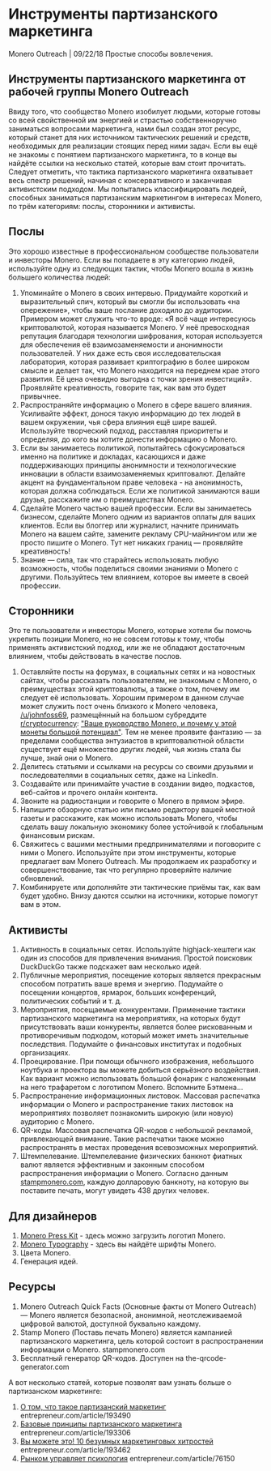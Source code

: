 # Инструменты партизанского маркетинга

Monero Outreach | 09/22/18 Простые способы вовлечения.

## Инструменты партизанского маркетинга от рабочей группы Monero Outreach

Ввиду того, что сообщество Monero изобилует людьми, которые готовы со всей свойственной им энергией и страстью собственноручно заниматься вопросами маркетинга, нами был создан этот ресурс, который станет для них источником тактических решений и средств, необходимых для реализации стоящих перед ними задач. Если вы ещё не знакомы с понятием партизанского маркетинга, то в конце вы найдёте ссылки на несколько статей, которые вам стоит прочитать. Следует отметить, что тактика партизанского маркетинга охватывает весь спектр решений, начиная с консервативного и заканчивая активистским подходом. Мы попытались классифицировать людей, способных заниматься партизанским маркетингом в интересах Monero, по трём категориям: послы, сторонники и активисты.

## Послы

Это хорошо известные в профессиональном сообществе пользователи и инвесторы Monero. Если вы попадаете в эту категорию людей, используйте одну из следующих тактик, чтобы Monero вошла в жизнь большего количества людей:

1. Упоминайте о Monero в своих интервью. Придумайте короткий и выразительный спич, который вы смогли бы использовать «на опережение», чтобы ваше послание доходило до аудитории. Примером может служить что-то вроде: «Я всё чаще интересуюсь криптовалютой, которая называется Monero. У неё превосходная репутация благодаря технологии шифрования, которая используется для обеспечения её взаимозаменяемости и анонимности пользователей. У них даже есть своя исследовательская лаборатория, которая развивает криптографию в более широком смысле и делает так, что Monero находится на переднем крае этого развития. Её цена очевидно выгодна с точки зрения инвестиций». Проявляйте креативность, говорите так, как вам это будет привычнее.
2. Распространяйте информацию о Monero в сфере вашего влияния. Усиливайте эффект, донося такую информацию до тех людей в вашем окружении, чья сфера влияния ещё шире вашей. Используйте творческий подход, расставляя приоритеты и определяя, до кого вы хотите донести информацию о Monero.
3. Если вы занимаетесь политикой, попытайтесь сфокусироваться именно на политике и докладах, касающихся и даже поддерживающих принципы анонимности и технологические инновации в области взаимозаменяемых криптовалют. Делайте акцент на фундаментальном праве человека - на анонимность, которая должна соблюдаться. Если же политикой занимаются ваши друзья, расскажите им о преимуществах Monero.
4. Сделайте Monero частью вашей профессии. Если вы занимаетесь бизнесом, сделайте Monero одним из вариантов оплаты для ваших клиентов. Если вы блоггер или журналист, начните принимать Monero на вашем сайте, замените рекламу CPU-майнингом или же просто пишите о Monero. Тут нет никаких границ — проявляйте креативность!
5. Знание — сила, так что старайтесь использовать любую возможность, чтобы поделиться своими знаниями о Monero с другими. Пользуйтесь тем влиянием, которое вы имеете в своей профессии.

## Сторонники

Это те пользователи и инвесторы Monero, которые хотели бы помочь укрепить позиции Monero, но не совсем готовы к тому, чтобы применять активистский подход, или же не обладают достаточным влиянием, чтобы действовать в качестве послов.

1. Оставляйте посты на форумах, в социальных сетях и на новостных сайтах, чтобы рассказать пользователям, не знакомым с Monero, о преимуществах этой криптовалюты, а также о том, почему им следует её использовать. Хорошим примером в данном случае может служить пост очень близкого к Monero человека, [/u/johnfoss69](https://www.reddit.com/user/johnfoss69), размещённый на большом субреддите [r/cryptocurrency](https://www.reddit.com/r/CryptoCurrency/): ["Ваше руководство Monero, и почему у этой монеты большой потенциал"](https://www.reddit.com/r/CryptoCurrency/comments/7ra409/your_guide_to_monero_and_why_it_has_great/). Тем не менее проявите фантазию — за пределами сообщества энтузиастов в криптовалютной области существует ещё множество других людей, чья жизнь стала бы лучше, знай они о Monero.
2. Делитесь статьями и ссылками на ресурсы со своими друзьями и последователями в социальных сетях, даже на LinkedIn.
3. Создавайте или принимайте участие в создании видео, подкастов, веб-сайтов и прочего онлайн контента.
4. Звоните на радиостанции и говорите о Monero в прямом эфире.
5. Напишите обзорную статью или письмо редактору вашей местной газеты и расскажите, как можно использовать Monero, чтобы сделать вашу локальную экономику более устойчивой к глобальным финансовым рискам.
6. Свяжитесь с вашими местными предпринимателями и поговорите с ними о Monero. Используйте при этом инструменты, которые предлагает вам Monero Outreach. Мы продолжаем их разработку и совершенствование, так что регулярно проверяйте наличие обновлений.
7. Комбинируете или дополняйте эти тактические приёмы так, как вам будет удобно. Внизу даются ссылки на источники, которые помогут вам в этом.

## Активисты

1. Активность в социальных сетях. Используйте highjack-хештеги как один из способов для привлечения внимания. Простой поисковик DuckDuckGo также подскажет вам несколько идей.
2. Публичные мероприятия, посещение которых является прекрасным способом потратить ваше время и энергию. Подумайте о посещении концертов, ярмарок, больших конференций, политических событий и т. д.
3. Мероприятия, посещаемые конкурентами. Применение тактики партизанского маркетинга на мероприятиях, на которых будут присутствовать ваши конкуренты, является более рискованным и противоречивым подходом, который может иметь значительные последствия. Подумайте о финансовых институтах и подобных организациях.
4. Проецирование. При помощи обычного изображения, небольшого ноутбука и проектора вы можете добиться серьёзного воздействия. Как вариант можно использовать большой фонарик с наложенным на него трафаретом с логотипом Monero. Вспомните Бэтмена...
5. Распространение информационных листовок. Массовая распечатка информации о Monero и распространение таких листовок на мероприятиях позволяет познакомить широкую (или новую) аудиторию с Monero.
6. QR-коды. Массовая распечатка QR-кодов с небольшой рекламой, привлекающей внимание. Такие распечатки также можно распространять в местах проведения всевозможных мероприятий.
7. Штемпелевание. Штемпелевание физических банкнот фиатных валют является эффективным и законным способом распространения информации о Monero. Согласно данным [stampmonero.com](https://stampmonero.com/), каждую долларовую банкноту, на которую вы поставите печать, могут увидеть 438 других человек.

## Для дизайнеров

1. [Monero Press Kit](https://www.getmonero.org/ru/press-kit/) - здесь можно загрузить логотип Monero.
2. [Monero Typography](https://www.monerooutreach.org/monero-typography.php) - здесь вы найдёте шрифты Monero.
3. Цвета Monero.
4. Генерация идей.

## Ресурсы

1. Monero Outreach Quick Facts (Основные факты от Monero Outreach) — Monero является безопасной, анонимной, неотслеживаемой цифровой валютой, доступной буквально каждому.
2. Stamp Monero (Поставь печать Monero) является кампанией партизанского маркетинга, цель которой состоит в распространении информации о Monero.
stampmonero.com
3. Бесплатный генератор QR-кодов.
Доступен на the-qrcode-generator.com

А вот несколько статей, которые позволят вам узнать больше о партизанском маркетинге:

1. [О том, что такое партизанский маркетинг](https://www.entrepreneur.com/article/193490)
entrepreneur.com/article/193490
2. [Базовые принципы партизанского маркетинга](https://www.entrepreneur.com/article/193306)
entrepreneur.com/article/193306
3. [Вы можете это! 10 безумных маркетинговых хитростей](https://www.entrepreneur.com/article/193462)
entrepreneur.com/article/193462
4. [Рынком управляет психология](https://www.entrepreneur.com/article/76150)
entrepreneur.com/article/76150
